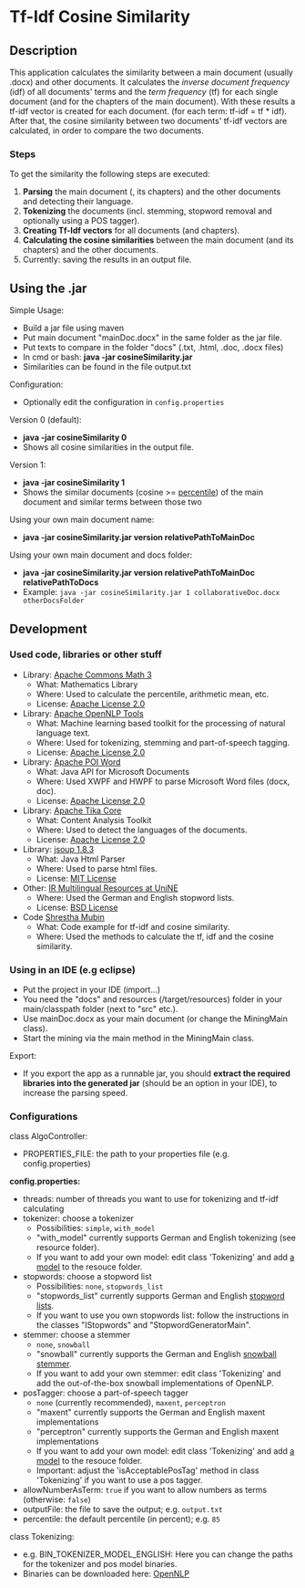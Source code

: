 # Tf-Idf Cosine Similarity

## Description
This application calculates the similarity between a main document (usually .docx) and other documents.
It calculates the *inverse document frequency* (idf) of all documents' terms and the *term frequency* (tf) for each single document (and for the chapters of the main document).
With these results a tf-idf vector is created for each document. (for each term: tf-idf = tf * idf).
After that, the cosine similarity between two documents' tf-idf vectors are calculated, in order to compare the two documents.
### Steps
To get the similarity the following steps are executed:
1. **Parsing** the main document (, its chapters) and the other documents and detecting their language.
2. **Tokenizing** the documents (incl. stemming, stopword removal and optionally using a POS tagger).
3. **Creating Tf-Idf vectors** for all documents (and chapters).
4. **Calculating the cosine similarities** between the main document (and its chapters) and the other documents.
5. Currently: saving the results in an output file.

## Using the .jar
Simple Usage:

* Build a jar file using maven
* Put main document "mainDoc.docx" in the same folder as the jar file.
* Put texts to compare in the folder "docs" (.txt, .html, .doc, .docx files)
* In cmd or bash: **java -jar cosineSimilarity.jar**
* Similarities can be found in the file output.txt

Configuration:
* Optionally edit the configuration in `config.properties`

Version 0 (default):
* **java -jar cosineSimilarity 0**
* Shows all cosine similarities in the output file.

Version 1:
* **java -jar cosineSimilarity 1**
* Shows the similar documents (cosine >= [percentile](https://en.wikipedia.org/wiki/Percentile)) of the main document and similar terms between those two

Using your own main document name:
* **java -jar cosineSimilarity.jar version relativePathToMainDoc**

Using your own main document and docs folder:
* **java -jar cosineSimilarity.jar version relativePathToMainDoc relativePathToDocs**
* Example: `java -jar cosineSimilarity.jar 1 collaborativeDoc.docx otherDocsFolder`


## Development

### Used code, libraries or other stuff
* Library: [Apache Commons Math 3](http://commons.apache.org/proper/commons-math/)
  * What: Mathematics Library
  * Where: Used to calculate the percentile, arithmetic mean, etc.
  * License: [Apache License 2.0](http://www.apache.org/licenses/)
* Library: [Apache OpenNLP Tools](http://opennlp.apache.org/)
  * What: Machine learning based toolkit for the processing of natural language text.
  * Where: Used for tokenizing, stemming and part-of-speech tagging.
  * License: [Apache License 2.0](http://www.apache.org/licenses/)
* Library: [Apache POI Word](https://poi.apache.org/)
  * What: Java API for Microsoft Documents
  * Where: Used XWPF and HWPF to parse Microsoft Word files (docx, doc).
  * License: [Apache License 2.0](http://www.apache.org/licenses/)
* Library: [Apache Tika Core](https://tika.apache.org/)
  * What: Content Analysis Toolkit
  * Where: Used to detect the languages of the documents.
  * License: [Apache License 2.0](http://www.apache.org/licenses/)
* Library: [jsoup 1.8.3](http://jsoup.org/)
  * What: Java Html Parser
  * Where: Used to parse html files.
  * License: [MIT License](http://jsoup.org/license)
* Other: [IR Multilingual Resources at UniNE](http://members.unine.ch/jacques.savoy/clef/)
  * Where: Used the German and English stopword lists.
  * License: [BSD License](http://opensource.org/licenses/bsd-license.html)
* Code [Shrestha Mubin](http://computergodzilla.blogspot.de/2013/07/how-to-calculate-tf-idf-of-document.html)
  * What: Code example for tf-idf and cosine similarity.
  * Where: Used the methods to calculate the tf, idf and the cosine similarity.
  
### Using in an IDE (e.g eclipse)
* Put the project in your IDE (import...)
* You need the "docs" and resources (/target/resources) folder in your main/classpath folder (next to "src" etc.).
* Use mainDoc.docx as your main document (or change the MiningMain class).
* Start the mining via the main method in the MiningMain class.

Export:
* If you export the app as a runnable jar, you should **extract the required libraries into the generated jar** (should be an option in your IDE), to increase the parsing speed.

### Configurations
class AlgoController:
* PROPERTIES_FILE: the path to your properties file (e.g. config.properties)

**config.properties:**
* threads: number of threads you want to use for tokenizing and tf-idf calculating
* tokenizer: choose a tokenizer
  * Possibilities: `simple`, `with_model`
  * "with_model" currently supports German and English tokenizing (see resource folder).
  * If you want to add your own model: edit class 'Tokenizing' and add [a model](http://opennlp.sourceforge.net/models-1.5/) to the resouce folder.
* stopwords: choose a stopword list
  * Possibilities: `none`, `stopwords_list`
  * "stopwords_list" currently supports German and English [stopword lists](http://members.unine.ch/jacques.savoy/clef/).
  * If you want to use you own stopwords list: follow the instructions in the classes "IStopwords" and "StopwordGeneratorMain".
* stemmer: choose a stemmer
  * `none`, `snowball`
  * "snowball" currently supports the German and English [snowball stemmer](http://snowball.tartarus.org/texts/introduction.html).
  * If you want to add your own stemmer: edit class 'Tokenizing' and add the out-of-the-box snowball implementations of OpenNLP.
* posTagger: choose a part-of-speech tagger
  * `none` (currently recommended), `maxent`, `perceptron`
  * "maxent" currently supports the German and English maxent implementations
  * "perceptron" currently supports the German and English maxent implementations
  * If you want to add your own model: edit class 'Tokenizing' and add [a model](http://opennlp.sourceforge.net/models-1.5/) to the resouce folder.
  * Important: adjust the 'isAcceptablePosTag' method in class 'Tokenizing' if you want to use a pos tagger.
* allowNumberAsTerm: `true` if you want to allow numbers as terms (otherwise: `false`)
* outputFile: the file to save the output; e.g. `output.txt`
* percentile: the default percentile (in percent); e.g. `85`

class Tokenizing:
* e.g. BIN_TOKENIZER_MODEL_ENGLISH: Here you can change the paths for the tokenizer and pos model binaries.
* Binaries can be downloaded here: [OpenNLP](http://opennlp.sourceforge.net/models-1.5/)